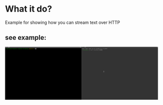 # What it do?
Example for showing how you can stream text over HTTP

## see example:
![express-response-streaming.gif](./express-response-streaming.gif)

